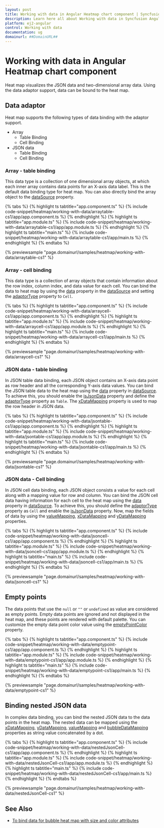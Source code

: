 ```yaml
---
layout: post
title: Working with data in Angular Heatmap chart component | Syncfusion
description: Learn here all about Working with data in Syncfusion Angular Heatmap chart component of Syncfusion Essential JS 2 and more.
platform: ej2-angular
control: Working with data 
documentation: ug
domainurl: ##DomainURL##
---
```


# Working with data in Angular Heatmap chart component

Heat map visualizes the JSON data and two-dimensional array data. Using the data adaptor support, data can be bound to the heat map.

## Data adaptor

Heat map supports the following types of data binding with the adaptor support.

* Array
    * Table Binding
    * Cell Binding
* JSON data
    * Table Binding
    * Cell Binding

### Array - table binding

This data type is a collection of one dimensional array objects, at which each inner array contains data points for an X-axis data label. This is the default data binding type for heat map. You can also directly bind the array object to the [dataSource](https://ej2.syncfusion.com/angular/documentation/api/heatmap/#datasource) property.

{% tabs %}
{% highlight ts tabtitle="app.component.ts" %}
{% include code-snippet/heatmap/working-with-data/arraytable-cs1/app/app.component.ts %}
{% endhighlight %}
{% highlight ts tabtitle="app.module.ts" %}
{% include code-snippet/heatmap/working-with-data/arraytable-cs1/app/app.module.ts %}
{% endhighlight %}
{% highlight ts tabtitle="main.ts" %}
{% include code-snippet/heatmap/working-with-data/arraytable-cs1/app/main.ts %}
{% endhighlight %}
{% endtabs %}
  
{% previewsample "page.domainurl/samples/heatmap/working-with-data/arraytable-cs1" %}

### Array - cell binding

This data type is a collection of array objects that contain information about the row index, column index, and data value for each cell. You can bind the data to heat map by using the [data](https://ej2.syncfusion.com/angular/documentation/api/heatmap/data/#data) property in the [dataSource](https://ej2.syncfusion.com/angular/documentation/api/heatmap/#datasource) and setting the [adaptorType](https://ej2.syncfusion.com/angular/documentation/api/heatmap/data/#adaptortype) property to `Cell`.

{% tabs %}
{% highlight ts tabtitle="app.component.ts" %}
{% include code-snippet/heatmap/working-with-data/arraycell-cs1/app/app.component.ts %}
{% endhighlight %}
{% highlight ts tabtitle="app.module.ts" %}
{% include code-snippet/heatmap/working-with-data/arraycell-cs1/app/app.module.ts %}
{% endhighlight %}
{% highlight ts tabtitle="main.ts" %}
{% include code-snippet/heatmap/working-with-data/arraycell-cs1/app/main.ts %}
{% endhighlight %}
{% endtabs %}
  
{% previewsample "page.domainurl/samples/heatmap/working-with-data/arraycell-cs1" %}

### JSON data - table binding

In JSON table data binding, each JSON object contains an X-axis data point as row header and all the corresponding Y-axis data values. You can bind the JSON table data to the heat map using the [data](https://ej2.syncfusion.com/angular/documentation/api/heatmap/data/#data) property in [dataSource](https://ej2.syncfusion.com/angular/documentation/api/heatmap/#datasource). To achieve this, you should enable the [isJsonData](https://ej2.syncfusion.com/angular/documentation/api/heatmap/data/#isjsondata) property and  define the [adaptorType](https://ej2.syncfusion.com/angular/documentation/api/heatmap/data/#adaptortype) property as `Table`. The [xDataMapping](https://ej2.syncfusion.com/angular/documentation/api/heatmap/data/#xdatamapping) property is used to map the row header in JSON data.

{% tabs %}
{% highlight ts tabtitle="app.component.ts" %}
{% include code-snippet/heatmap/working-with-data/jsontable-cs1/app/app.component.ts %}
{% endhighlight %}
{% highlight ts tabtitle="app.module.ts" %}
{% include code-snippet/heatmap/working-with-data/jsontable-cs1/app/app.module.ts %}
{% endhighlight %}
{% highlight ts tabtitle="main.ts" %}
{% include code-snippet/heatmap/working-with-data/jsontable-cs1/app/main.ts %}
{% endhighlight %}
{% endtabs %}
  
{% previewsample "page.domainurl/samples/heatmap/working-with-data/jsontable-cs1" %}

### JSON data - Cell binding

In JSON cell data binding, each JSON object consists a value for each cell along with a mapping value for row and column. You can bind the JSON cell data having information for each cell to the heat map using the [data](https://ej2.syncfusion.com/angular/documentation/api/heatmap/data/#data) property in [dataSource](https://ej2.syncfusion.com/angular/documentation/api/heatmap/#datasource). To achieve this, you should define the [adaptorType](https://ej2.syncfusion.com/angular/documentation/api/heatmap/data/#adaptortype) property as `Cell` and enable the [isJsonData](https://ej2.syncfusion.com/angular/documentation/api/heatmap/data/#isjsondata) property. Now, map the fields of data by using the [valueMapping](https://ej2.syncfusion.com/angular/documentation/api/heatmap/data/#valuemapping), [xDataMapping](https://ej2.syncfusion.com/angular/documentation/api/heatmap/data/#xdatamapping) and [yDataMapping](https://ej2.syncfusion.com/angular/documentation/api/heatmap/data/#ydatamapping) properties.

{% tabs %}
{% highlight ts tabtitle="app.component.ts" %}
{% include code-snippet/heatmap/working-with-data/jsoncell-cs1/app/app.component.ts %}
{% endhighlight %}
{% highlight ts tabtitle="app.module.ts" %}
{% include code-snippet/heatmap/working-with-data/jsoncell-cs1/app/app.module.ts %}
{% endhighlight %}
{% highlight ts tabtitle="main.ts" %}
{% include code-snippet/heatmap/working-with-data/jsoncell-cs1/app/main.ts %}
{% endhighlight %}
{% endtabs %}
  
{% previewsample "page.domainurl/samples/heatmap/working-with-data/jsoncell-cs1" %}

## Empty points

The data points that use the `null` or `""` or `undefined` as value are considered as empty points. Empty data points are ignored and not displayed in the heat map, and these points are rendered with default palette. You can customize the empty data point color value using the [emptyPointColor](https://ej2.syncfusion.com/angular/documentation/api/heatmap/paletteSettings/#emptypointcolor) property.

{% tabs %}
{% highlight ts tabtitle="app.component.ts" %}
{% include code-snippet/heatmap/working-with-data/emptypoint-cs1/app/app.component.ts %}
{% endhighlight %}
{% highlight ts tabtitle="app.module.ts" %}
{% include code-snippet/heatmap/working-with-data/emptypoint-cs1/app/app.module.ts %}
{% endhighlight %}
{% highlight ts tabtitle="main.ts" %}
{% include code-snippet/heatmap/working-with-data/emptypoint-cs1/app/main.ts %}
{% endhighlight %}
{% endtabs %}
  
{% previewsample "page.domainurl/samples/heatmap/working-with-data/emptypoint-cs1" %}

## Binding nested JSON data

In complex data binding, you can bind the nested JSON data to the data points in the heat map. The nested data can be mapped using the [xDataMapping](https://ej2.syncfusion.com/angular/documentation/api/heatmap/data/#xdatamapping), [yDataMapping](https://ej2.syncfusion.com/angular/documentation/api/heatmap/data/#ydatamapping), [valueMapping](https://ej2.syncfusion.com/angular/documentation/api/heatmap/data/#valuemapping) and [bubbleDataMapping](https://ej2.syncfusion.com/angular/documentation/api/heatmap/data/#bubbledatamapping) properties as string value concatenated by a dot.

{% tabs %}
{% highlight ts tabtitle="app.component.ts" %}
{% include code-snippet/heatmap/working-with-data/nestedJsonCell-cs1/app/app.component.ts %}
{% endhighlight %}
{% highlight ts tabtitle="app.module.ts" %}
{% include code-snippet/heatmap/working-with-data/nestedJsonCell-cs1/app/app.module.ts %}
{% endhighlight %}
{% highlight ts tabtitle="main.ts" %}
{% include code-snippet/heatmap/working-with-data/nestedJsonCell-cs1/app/main.ts %}
{% endhighlight %}
{% endtabs %}
  
{% previewsample "page.domainurl/samples/heatmap/working-with-data/nestedJsonCell-cs1" %}

## See Also

* [To bind data for bubble heat map with size and color attributes](./bubble-heatmap/#binding-data-for-bubble-heat-map-with-size-and-color-attributes)